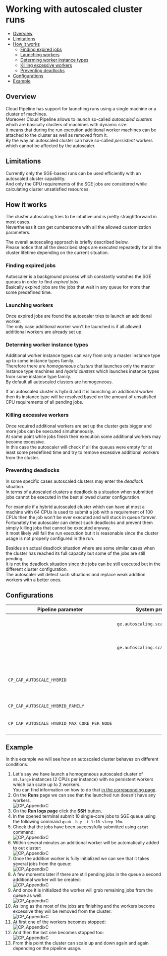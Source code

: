 # Working with autoscaled cluster runs

- [Overview](#overview)
- [Limitations](#limitations)
- [How it works](#how-it-works)
    - [Finding expired jobs](#finding-expired-jobs)
    - [Launching workers](#launching-workers)
    - [Determing worker instance types](#determing-worker-instance-types)
    - [Killing excessive workers](#killing-excessive-workers)
    - [Preventing deadlocks](#preventing-deadlocks)
- [Configurations](#configurations)
- [Example](#example)

## Overview

Cloud Pipeline has support for launching runs using a single machine or a cluster of machines.  
Moreover Cloud Pipeline allows to launch so-called *autoscaled clusters* which are basically clusters of machines with dynamic size.  
It means that during the run execution additional worker machines can be attached to the cluster as well as removed from it.  
By the way an autoscaled cluster can have so-called *persistent* workers which cannot be affected by the autoscaler.

## Limitations

Currently only the SGE-based runs can be used efficiently with an autoscaled cluster capability.  
And only the CPU requirements of the SGE jobs are considered while calculating cluster unsatisfied resources.

## How it works

The cluster autoscaling tries to be intuitive and is pretty straightforward in most cases.  
Nevertheless it can get cumbersome with all the allowed customization parameters.

The overall autoscaling approach is briefly described below.  
Please notice that all the described steps are executed repeatedly for all the cluster lifetime depending on the current situation.  

### Finding expired jobs

Autoscaler is a background process which constantly watches the SGE queues in order to find *expired jobs*.  
Basically expired jobs are the jobs that wait in any queue for more than some predefined time.

### Launching workers

Once expired jobs are found the autoscaler tries to launch an additional worker.  
The only case additional worker won't be launched is if all allowed additional workers are already set up.

### Determing worker instance types

Additional worker instance types can vary from only a master instance type up to some instance types family.  
Therefore there are *homogeneous clusters* that launches only the master instance type machines and *hybrid clusters* which
launches instance types from some instance type family.  
By default all autoscaled clusters are homogeneous.

If an autoscaled cluster is hybrid and it is launching an additional worker then its instance type will be resolved based on the amount of unsatisfied CPU requirements of all pending jobs.

### Killing excessive workers

Once required additional workers are set up the cluster gets bigger and more jobs can be executed simultaneously.  
At some point while jobs finish their execution some additional workers may become excessive.  
In this case the autoscaler will check if all the queues were empty for at least some predefined time and try to remove excessive additional workers from the cluster.

### Preventing deadlocks

In some specific cases autoscaled clusters may enter the *deadlock* situation.  
In terms of autoscaled clusters a deadlock is a situation when submitted jobs cannot be executed in the best allowed cluster configuration.

For example if a hybrid autoscaled cluster which can have at most a machine with 64 CPUs is used to submit a job with a requirement of 100 CPUs then the job won't be ever executed and will stuck in queue forever. Fortunately the autoscaler can detect such deadlocks and prevent them simply killing jobs that cannot be executed anyway.  
It most likely will fail the run execution but it is reasonable since the cluster usage is not properly configured in the run.

Besides an actual deadlock situation where are some similar cases when the cluster has reached its full capacity but some of the jobs are still pending.  
It is not the deadlock situation since the jobs can be still executed but in the different cluster configuration.  
The autoscaler will detect such situations and replace weak addition workers with a better ones.

## Configurations

| Pipeline parameter                  | System preference                   | Description |
| ----------------------------------- | ----------------------------------- | ----------- |
|                                     | `ge.autoscaling.scale.up.timeout`   | Amount of seconds before any pending job is considered expired. |
|                                     | `ge.autoscaling.scale.down.timeout` | Amount of seconds all queue should be empty before autoscaler tries to find excessive additional workers. |
| `CP_CAP_AUTOSCALE_HYBRID`           |                                     | Enables hybrid cluster mode. It means that additional worker type can vary within either master instance type family or `CP_CAP_AUTOSCALE_HYBRID_FAMILY` if specified. |
| `CP_CAP_AUTOSCALE_HYBRID_FAMILY`    |                                     | Explicit hybrid cluster additional worker instance type family. |
| `CP_CAP_AUTOSCALE_HYBRID_MAX_CORE_PER_NODE` |                             | The maximum amount of cores that the hybrid cluster additional worker could have. |

## Example

In this example we will see how an autoscaled cluster behaves on different conditions.

1. Let's say we have launch a homogeneous autoscaled cluster of `m5.large` instances (2 CPUs per instance) with no persistent workers which can scale up to 2 workers.  
You can find information on how to do that [in the corresponding page](../06_Manage_Pipeline/6._Manage_Pipeline.md#configuration).
2. On the **Runs** page we can see that the launched run doesn't have any workers.  
    ![CP_AppendixC](attachments/WorkWithAutoscaledCluster_1.PNG)
3. On the **Run logs page** click the **SSH** button.
4. In the opened terminal submit 10 single-core jobs to SGE queue using the following command `qsub -b y -t 1:10 sleep 10m`.
5. Check that the jobs have been successfully submitted using `qstat` command:  
    ![CP_AppendixC](attachments/WorkWithAutoscaledCluster_2.PNG)
6. Within several minutes an additional worker will be automatically added to out cluster:  
    ![CP_AppendixC](attachments/WorkWithAutoscaledCluster_3.PNG)
7. Once the addition worker is fully initialized we can see that it takes several jobs from the queue:  
    ![CP_AppendixC](attachments/WorkWithAutoscaledCluster_4.PNG)
8. A few moments later if there are still pending jobs in the queue a second additional worker will be created:  
    ![CP_AppendixC](attachments/WorkWithAutoscaledCluster_5.PNG)
9. And once it is initialized the worker will grab remaining jobs from the queue as well:  
    ![CP_AppendixC](attachments/WorkWithAutoscaledCluster_6.PNG)
10. As long as the most of the jobs are finishing and the workers become excessive they will be removed from the cluster:  
    ![CP_AppendixC](attachments/WorkWithAutoscaledCluster_7.PNG)
11. At first one of the workers becomes stopped:  
    ![CP_AppendixC](attachments/WorkWithAutoscaledCluster_8.PNG)
12. And then the last one becomes stopped too:  
    ![CP_AppendixC](attachments/WorkWithAutoscaledCluster_9.PNG)
13. From this point the cluster can scale up and down again and again depending on the pipeline usage.
